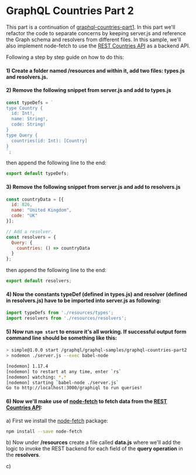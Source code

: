 # GraphQL Countries Part 2

This part is a continuation of [graphql-countries-part1](https://github.com/luisw19/graphql-samples/tree/master/graphql-countries-part1). In this part we'll refactor the code to separate concerns by keeping server.js and reference the Graph schema and resolvers from different files. In this sample, we'll also implement node-fetch to use the [REST Countries API](https://github.com/apilayer/restcountries) as a backend API.

Following a step by step guide on how to do this:

#### 1) Create a folder named **/resources** and within it, add two files: **types.js** and **resolvers.js**.

#### 2) Remove the following snippet from **server.js** and add to **types.js**

```javascript
const typeDefs = `
type Country {
  id: Int!,
  name: String!,
  code: String!
}
type Query {
  countries(id: Int): [Country]
}
`;
```

then append the following line to the end:

```javascript
export default typeDefs;
```

#### 3) Remove the following snippet from **server.js** and add to **resolvers.js**

```javascript
const countryData = [{
  id: 826,
  name: "United Kingdom",
  code: "UK"
}];

// Add a resolver.
const resolvers = {
  Query: {
    countries: () => countryData
  }
};
```

then append the following line to the end:

```javascript
export default resolvers;
```

#### 4) Now the constants **typeDef** (defined in **types.js**) and **resolver** (defined in **resolvers.js**) have to be imported into **server.js** as following:

```javascript
import typeDefs from './resources/types';
import resolvers from './resources/resolvers';
```

#### 5) Now run `npm start` to ensure it's all working. If successful output form command line should be something like this:

```bash
> simple@1.0.0 start /graphql/graphql-samples/graphql-countries-part2
> nodemon ./server.js --exec babel-node

[nodemon] 1.17.4
[nodemon] to restart at any time, enter `rs`
[nodemon] watching: *.*
[nodemon] starting `babel-node ./server.js`
Go to http://localhost:3000/graphiql to run queries!
```

#### 6) Now we'll make use of [node-fetch](https://www.npmjs.com/package/node-fetch) to fetch data from the [REST Countries API](https://github.com/apilayer/restcountries):

a) First we install the [node-fetch](https://www.npmjs.com/package/node-fetch) package:

```bash
npm install --save node-fetch
```

b) Now under **/resources** create a file called **data.js** where we'll add the logic to invoke the REST backend for each field of the **query operation** in the **resolvers**.

c)
